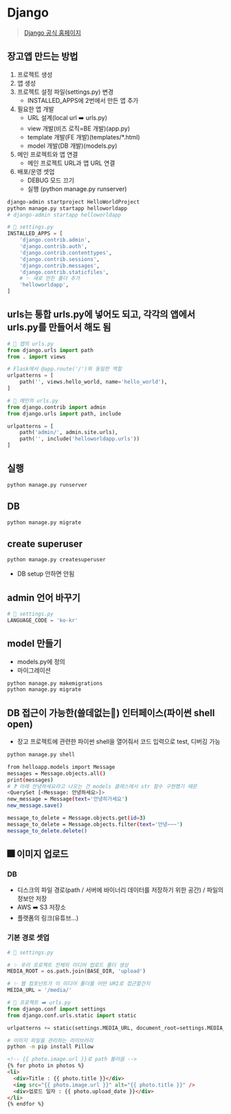# Django

> [Django 공식 홈페이지](https://www.djangoproject.com/)

## 장고앱 만드는 방법

1. 프로젝트 생성
2. 앱 생성
3. 프로젝트 설정 파일(settings.py) 변경
   - INSTALLED_APPS에 2번에서 만든 앱 추가
4. 필요한 앱 개발
   - URL 설계(local url ➡️ urls.py)
   - view 개발(비즈 로직=BE 개발)(app.py)
   - template 개발(FE 개발)(templates/\*.html)
   - model 개발(DB 개발)(models.py)
5. 메인 프로젝트와 앱 연결
   - 메인 프로젝트 URL과 앱 URL 연결
6. 배포/운영 셋업
   - DEBUG 모드 끄기
   - 실행 (python manage.py runserver)

```bash
django-admin startproject HelloWorldProject
python manage.py startapp helloworldapp
# django-admin startapp helloworldapp
```

```python
# 📂 settings.py
INSTALLED_APPS = [
    'django.contrib.admin',
    'django.contrib.auth',
    'django.contrib.contenttypes',
    'django.contrib.sessions',
    'django.contrib.messages',
    'django.contrib.staticfiles',
    # ✨ 새로 만든 폴더 추가
    'helloworldapp',
]
```

## urls는 통합 urls.py에 넣어도 되고, 각각의 앱에서 urls.py를 만들어서 해도 됨

```python
# 📂 앱의 urls.py
from django.urls import path
from . import views

# Flask에서 @app.route('/')와 동일한 역할
urlpatterns = [
    path('', views.hello_world, name='hello_world'),
]

# 📂 메인의 urls.py
from django.contrib import admin
from django.urls import path, include

urlpatterns = [
    path('admin/', admin.site.urls),
    path('', include('helloworldapp.urls'))
]
```

## 실행

```bash
python manage.py runserver
```

## DB

```bash
python manage.py migrate
```

## create superuser

```bash
python manage.py createsuperuser
```

- DB setup 안하면 안됨

## admin 언어 바꾸기

```python
# 📂 settings.py
LANGUAGE_CODE = 'ko-kr'
```

## model 만들기

- models.py에 정의
- 마이그레이션

```bash
python manage.py makemigrations
python manage.py migrate
```

## DB 접근이 가능한(쓸데없는🤣) 인터페이스(파이썬 shell open)

- 장고 프로젝트에 관련한 파이썬 shell을 열어줘서 코드 입력으로 test, 디버깅 가능

```bash
python manage.py shell

from helloapp.models import Message
messages = Message.objects.all()
print(messages)
# ❓ 아래 안녕하세요라고 나오는 건 models 클래스에서 str 함수 구현했기 때문
<QuerySet [<Message: 안녕하세요>]>
new_message = Message(text='안녕히가세요')
new_message.save()

message_to_delete = Message.objects.get(id=3)
message_to_delete = Message.objects.filter(text='안녕~~~')
message_to_delete.delete()
```

## 🎆 이미지 업로드

### DB

- 디스크의 파일 경로(path / 서버에 바이너리 데이터를 저장하기 위한 공간) / 파일의 정보만 저장
- AWS ➡️ S3 저장소
- 플랫폼의 링크(유튜브...)

### 기본 경로 셋업

```python
# 📂 settings.py

# ✨ 우리 프로젝트 전체의 미디어 업로드 폴더 생성
MEDIA_ROOT = os.path.join(BASE_DIR, 'upload')

# ✨ 웹 컴포넌트가 이 미디어 폴더를 어떤 URI로 접근할건지
MEIDA_URL = '/media/'

# 📂 프로젝트 ➡️ urls.py
from django.conf import settings
from django.conf.urls.static import static

urlpatterns += static(settings.MEDIA_URL, document_root=settings.MEDIA_ROOT)
```

```bash
# 이미지 파일을 관리하는 라이브러리
python -m pip install Pillow
```

```html
<!-- {{ photo.image.url }}로 path 불러옴 -->
{% for photo in photos %}
<li>
  <div>Title : {{ photo.title }}</div>
  <img src="{{ photo.image.url }}" alt="{{ photo.title }}" />
  <div>업로드 일자 : {{ photo.upload_date }}</div>
</li>
{% endfor %}
```
